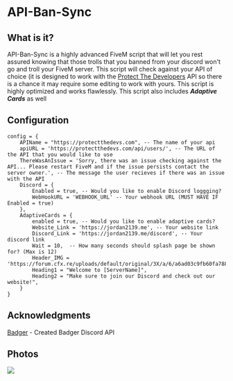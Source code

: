 # API-Ban-Sync
## What is it? 
API-Ban-Sync is a highly advanced FiveM script that will let you rest assured knowing that those trolls that you banned from your discord won't go and troll your FiveM server. This script will check against your API of choice (it is designed to work with the [Protect The Developers](https://protectthedevs.com) API so there is a chance it may require some editing to work with yours. This script is highly optimized and works flawlessly. This script also includes ***Adaptive Cards*** as well

## Configuration 
```
config = {
    APIName = "https://protectthedevs.com", -- The name of your api
    apiURL = 'https://protectthedevs.com/api/users/', -- The URL of the API that you would like to use
    ThereWasAnIssue = 'Sorry, there was an issue checking against the API... Please restart FiveM and if the issue persists contact the server owner.', -- The message the user recieves if there was an issue with the API
    Discord = {
        Enabled = true, -- Would you like to enable Discord loggging?
        WebHookURL = 'WEBHOOK_URL' -- Your webhook URL (MUST HAVE IF Enabled = true)
    },
    AdaptiveCards = {
        enabled = true, -- Would you like to enable adaptive cards?
        Website_Link = 'https://jordan2139.me', -- Your website link
        Discord_Link = 'https://jordan2139.me/discord', -- Your discord link
        Wait = 10,  -- How many seconds should splash page be shown for? (Max is 12)
        Header_IMG = 'https://forum.cfx.re/uploads/default/original/3X/a/6/a6ad03c9fb60fa7888424e7c9389402846107c7e.png',
        Heading1 = "Welcome to [ServerName]",
        Heading2 = "Make sure to join our Discord and check out our website!",    
    }
}
```

## Acknowledgments
[Badger](https://github.com/jaredscar) - Created Badger Discord API 

## Photos
![](https://cdn.jordan2139.me/ultraleaks10551.png)

